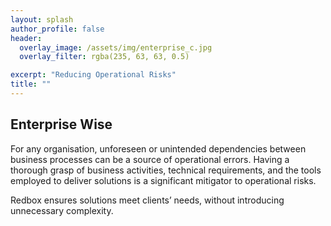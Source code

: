 ```yaml
---
layout: splash
author_profile: false
header:
  overlay_image: /assets/img/enterprise_c.jpg
  overlay_filter: rgba(235, 63, 63, 0.5)

excerpt: "Reducing Operational Risks"
title: ""
---
```


## Enterprise Wise

For any organisation, unforeseen or unintended dependencies between business processes can be a source of operational errors. Having a thorough grasp of business activities, technical requirements, and the tools employed to deliver solutions is a significant mitigator to operational risks. 

Redbox ensures solutions meet clients’ needs, without introducing unnecessary complexity.

